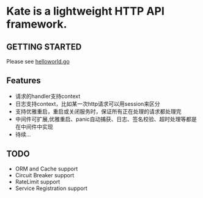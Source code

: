 # Kate is a lightweight HTTP API framework.

## GETTING STARTED
Please see [helloworld.go](https://github.com/k81/kate/blob/master/examples/helloworld.go)

## Features
- 请求的handler支持context
- 日志支持context，比如某一次http请求可以用session来区分
- 支持优雅重启，重启或关闭服务时，保证所有正在处理的请求都处理完
- 中间件可扩展,优雅重启、panic自动捕获、日志、签名校验、超时处理等都是在中间件中实现
- 待续...

## TODO
- ORM and Cache support
- Circuit Breaker support
- RateLimit support
- Service Registration support
